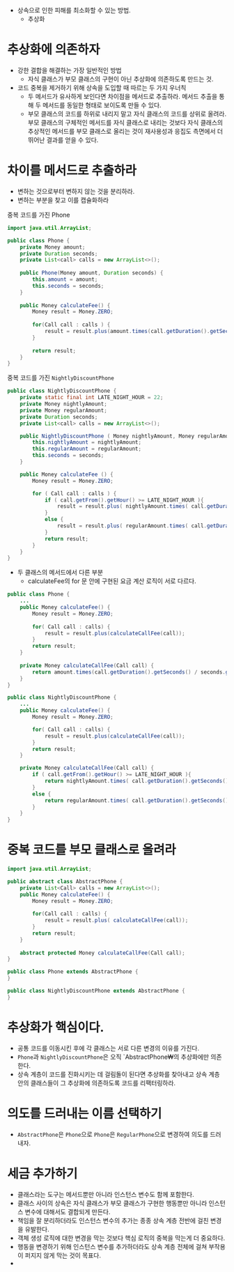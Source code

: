 - 상속으로 인한 피해를 최소화할 수 있는 방법.
  - 추상화

# 추상화에 의존하자
- 강한 결합을 해결하는 가장 일반적인 방법
  - 자식 클래스가 부모 클래스의 구현이 아닌 추상화에 의존하도록 만드는 것.
- 코드 중복을 제거하기 위해 상속을 도입할 때 따르는 두 가지 우너칙
  - 두 메서드가 유사하게 보인다면 차이점을 메서드로 추출하라. 메서드 추출을 통해 두 메서드를 동일한 형태로 보이도록 만들 수 있다.
  - 부모 클래스의 코드를 하위로 내리지 말고 자식 클래스의 코드를 상위로 올려라. 부모 클래스의 구체적인 메서드를 자식 클래스로 내리는 것보다 자식 클래스의 추상적인 메서드를 부모 클래스로 올리는 것이 재사용성과 응집도 측면에서 더 뛰어난 결과를 얻을 수 있다.

# 차이를 메서드로 추출하라
- 변하는 것으로부터 변하지 않는 것을 분리하라.
- 변하는 부분을 찾고 이를 캡슐화하라

중복 코드를 가진 Phone

```java
import java.util.ArrayList;

public class Phone {
    private Money amount;
    private Duration seconds;
    private List<call> calls = new ArrayList<>();
    
    public Phone(Money amount, Duration seconds) {
        this.amount = amount;
        this.seconds = seconds;
    }
    
    public Money calculateFee() {
        Money result = Money.ZERO;
        
        for(Call call : calls ) {
            result = result.plus(amount.times(call.getDuration().getSeconds() / seconds.getSeconds()));
        }
        
        return result;
    }
}
```

중복 코드를 가진 `NightlyDiscountPhone`
```java
public class NightlyDiscountPhone {
    private static final int LATE_NIGHT_HOUR = 22;
    private Money nightlyAmount;
    private Money regularAmount;
    private Duration seconds;
    private List<call> calls = new ArrayList<>();

    public NightlyDiscountPhone ( Money nightlyAmount, Money regularAmount, Duration seconds ) {
        this.nightlyAmount = nightlyAmount;
        this.regularAmount = regularAmount;
        this.seconds = seconds;
    }

    public Money calculateFee () {
        Money result = Money.ZERO;

        for ( Call call : calls ) {
            if ( call.getFrom().getHour() >= LATE_NIGHT_HOUR ){
                result = result.plus( nightlyAmount.times( call.getDuration().getSeconds() / seconds.getSeconds() ) );
            }
            else {
                result = result.plus( regularAmount.times( call.getDuration().getSeconds() / seconds.getSeconds() ) );
            }
            return result;
        }
    }
}
```
- 두 클래스의 메서드에서 다른 부분
  - calculateFee의 for 문 안에 구현된 요금 계산 로직이 서로 다르다.

```java
public class Phone {
    ...
    public Money calculateFee() {
        Money result = Money.ZERO;
        
        for( Call call : calls) {
            result = result.plus(calculateCallFee(call));
        }
        return result;
    }
    
    private Money calculateCallFee(Call call) {
        return amount.times(call.getDuration().getSeconds() / seconds.getSeconds());
    }
}
```
```java
public class NightlyDiscountPhone {
    ...
    public Money calculateFee() {
        Money result = Money.ZERO;

        for( Call call : calls) {
            result = result.plus(calculateCallFee(call));
        }
        return result;
    }

    private Money calculateCallFee(Call call) {
        if ( call.getFrom().getHour() >= LATE_NIGHT_HOUR ){
            return nightlyAmount.times( call.getDuration().getSeconds() / seconds.getSeconds() );
        }
        else {
            return regularAmount.times( call.getDuration().getSeconds() / seconds.getSeconds() );
        }
    }
}
```

# 중복 코드를 부모 클래스로 올려라

```java
import java.util.ArrayList;

public abstract class AbstractPhone {
    private List<Call> calls = new ArrayList<>();
    public Money calculateFee() {
        Money result = Money.ZERO;
        
        for(Call call : calls) {
            result = result.plus( calculateCallFee(call));
        }
        return result;
    }
    
    abstract protected Money calculateCallFee(Call call);
}

public class Phone extends AbstractPhone {
}

public class NightlyDiscountPhone extends AbstractPhone {
}
```

# 추상화가 핵심이다.
- 공통 코드를 이동시킨 후에 각 클래스는 서로 다른 변경의 이유를 가진다.
- `Phone`과 `NightlyDiscountPhone`은 오직 `AbstractPhone₩의 추상화에만 의존한다.
- 상속 계층이 코드를 진화시키는 데 걸림돌이 된다면 추상화를 찾아내고 상속 계층 안의 클래스들이 그 추상화에 의존하도록 코드를 리팩터링하라.

# 의도를 드러내는 이름 선택하기
- `AbstractPhone`은 `Phone`으로 `Phone`은 `RegularPhone`으로 변경하여 의도를 드러내자.

# 세금 추가하기
- 클래스라는 도구는 메서드뿐만 아니라 인스턴스 변수도 함께 포함한다.
- 클래스 사이의 상속은 자식 클래스가 부모 클래스가 구현한 행동뿐만 아니라 인스턴스 변수에 대해서도 결합되게 만든다.
- 책임을 잘 분리하더라도 인스턴스 변수의 추가는 종종 상속 계층 전반에 걸친 변경을 유발한다.
- 객체 생성 로직에 대한 변경을 막는 것보다 핵심 로직의 중복을 막는게 더 중요하다.
- 행동을 변경하기 위해 인스턴스 변수를 추가하더라도 상속 계층 전체에 걸쳐 부작용이 퍼지지 않게 막는 것이 목표다.
- 

